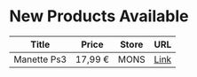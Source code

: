# New Products Available

| Title | Price | Store | URL |
|---|---|---|---|
| Manette Ps3 | 17,99 € | MONS | [Link](https://www.cashconverters.be/fr/accessoires-jeux-video/766959-manette-ps3.html) |
